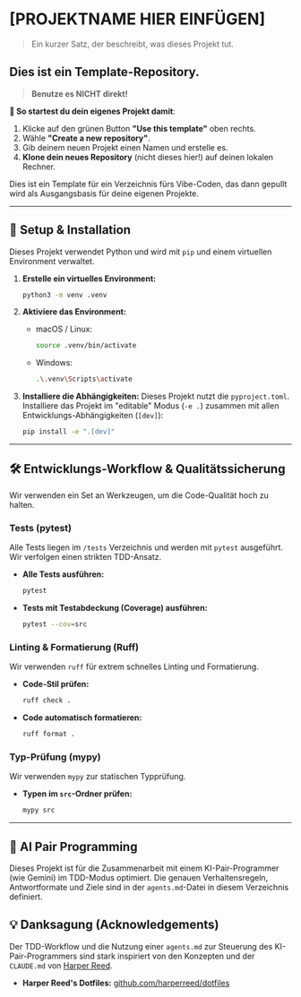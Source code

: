 # [PROJEKTNAME HIER EINFÜGEN]

> Ein kurzer Satz, der beschreibt, was dieses Projekt tut.

## Dies ist ein Template-Repository.

> **Benutze es NICHT direkt!**

**🚀 So startest du dein eigenes Projekt damit**:

1.  Klicke auf den grünen Button **"Use this template"** oben rechts.
2.  Wähle **"Create a new repository"**.
3.  Gib deinem neuen Projekt einen Namen und erstelle es.
4.  **Klone dein neues Repository** (nicht dieses hier!) auf deinen lokalen Rechner.

Dies ist ein Template für ein Verzeichnis fürs Vibe-Coden, das dann gepullt wird als Ausgangsbasis für deine eigenen Projekte.

---

## 🚀 Setup & Installation

Dieses Projekt verwendet Python und wird mit `pip` und einem virtuellen Environment verwaltet.

1.  **Erstelle ein virtuelles Environment:**
    ```bash
    python3 -m venv .venv
    ```

2.  **Aktiviere das Environment:**
    * macOS / Linux:
        ```bash
        source .venv/bin/activate
        ```
    * Windows:
        ```bash
        .\.venv\Scripts\activate
        ```

3.  **Installiere die Abhängigkeiten:**
    Dieses Projekt nutzt die `pyproject.toml`. Installiere das Projekt im "editable" Modus (`-e .`) zusammen mit allen Entwicklungs-Abhängigkeiten (`[dev]`):
    ```bash
    pip install -e ".[dev]"
    ```

---

## 🛠️ Entwicklungs-Workflow & Qualitätssicherung

Wir verwenden ein Set an Werkzeugen, um die Code-Qualität hoch zu halten.

### Tests (pytest)
Alle Tests liegen im `/tests` Verzeichnis und werden mit `pytest` ausgeführt. Wir verfolgen einen strikten TDD-Ansatz.

* **Alle Tests ausführen:**
    ```bash
    pytest
    ```
* **Tests mit Testabdeckung (Coverage) ausführen:**
    ```bash
    pytest --cov=src
    ```

### Linting & Formatierung (Ruff)
Wir verwenden `ruff` für extrem schnelles Linting und Formatierung.

* **Code-Stil prüfen:**
    ```bash
    ruff check .
    ```
* **Code automatisch formatieren:**
    ```bash
    ruff format .
    ```

### Typ-Prüfung (mypy)
Wir verwenden `mypy` zur statischen Typprüfung.

* **Typen im `src`-Ordner prüfen:**
    ```bash
    mypy src
    ```

---

## 🤖 AI Pair Programming

Dieses Projekt ist für die Zusammenarbeit mit einem KI-Pair-Programmer (wie Gemini) im TDD-Modus optimiert. Die genauen Verhaltensregeln, Antwortformate und Ziele sind in der `agents.md`-Datei in diesem Verzeichnis definiert.

## 💡 Danksagung (Acknowledgements)

Der TDD-Workflow und die Nutzung einer `agents.md` zur Steuerung des KI-Pair-Programmers sind stark inspiriert von den Konzepten und der `CLAUDE.md` von [Harper Reed](https://github.com/harperreed).

* **Harper Reed's Dotfiles:** [github.com/harperreed/dotfiles](https://github.com/harperreed/dotfiles)